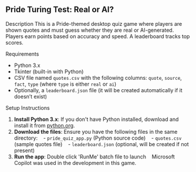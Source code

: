 ## Pride Turing Test: Real or AI?

Description
This is a Pride-themed desktop quiz game where players are shown quotes and must guess whether they are real or AI-generated. Players earn points based on accuracy and speed. A leaderboard tracks top scores.

Requirements
- Python 3.x
- Tkinter (built-in with Python)
- CSV file named `quotes.csv` with the following columns: `quote`, `source`, `fact`, `type` (where `type` is either `real` or `ai`)
- Optionally, a `leaderboard.json` file (it will be created automatically if it doesn’t exist)

Setup Instructions
1. **Install Python 3.x**: If you don't have Python installed, download and install it from [python.org](https://www.python.org/downloads/).
2. **Download the files**: Ensure you have the following files in the same directory:
   - `pride_quiz_app.py` (Python source code)
   - `quotes.csv` (sample quotes file)
   - `leaderboard.json` (optional, will be created if not present)
3. **Run the app**: Double click 'RunMe' batch file to launch
   
Microsoft Copilot was used in the development in this game.
